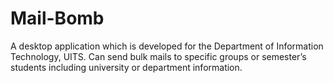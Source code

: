 # Mail-Bomb
A desktop application which is developed for the Department of Information Technology, UITS. Can send bulk mails to specific groups or semester’s students including university or department information.
